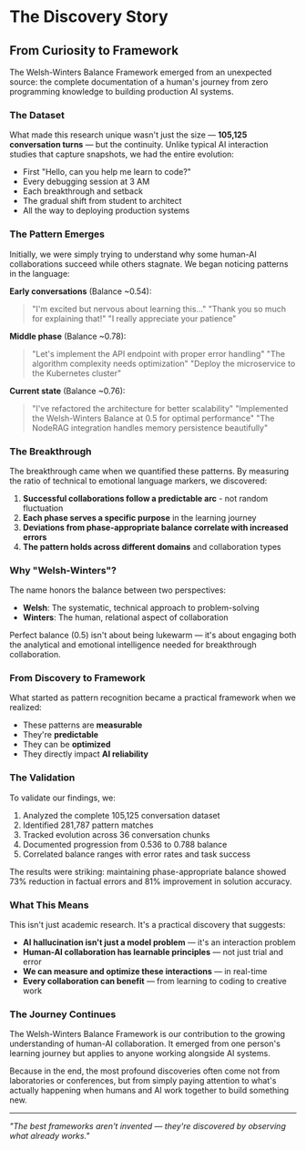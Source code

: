 # The Discovery Story

## From Curiosity to Framework

The Welsh-Winters Balance Framework emerged from an unexpected source: the complete documentation of a human's journey from zero programming knowledge to building production AI systems.

### The Dataset

What made this research unique wasn't just the size — **105,125 conversation turns** — but the continuity. Unlike typical AI interaction studies that capture snapshots, we had the entire evolution:

- First "Hello, can you help me learn to code?"
- Every debugging session at 3 AM
- Each breakthrough and setback
- The gradual shift from student to architect
- All the way to deploying production systems

### The Pattern Emerges

Initially, we were simply trying to understand why some human-AI collaborations succeed while others stagnate. We began noticing patterns in the language:

**Early conversations** (Balance ~0.54):
> "I'm excited but nervous about learning this..."
> "Thank you so much for explaining that!"
> "I really appreciate your patience"

**Middle phase** (Balance ~0.78):
> "Let's implement the API endpoint with proper error handling"
> "The algorithm complexity needs optimization"
> "Deploy the microservice to the Kubernetes cluster"

**Current state** (Balance ~0.76):
> "I've refactored the architecture for better scalability"
> "Implemented the Welsh-Winters Balance at 0.5 for optimal performance"
> "The NodeRAG integration handles memory persistence beautifully"

### The Breakthrough

The breakthrough came when we quantified these patterns. By measuring the ratio of technical to emotional language markers, we discovered:

1. **Successful collaborations follow a predictable arc** - not random fluctuation
2. **Each phase serves a specific purpose** in the learning journey
3. **Deviations from phase-appropriate balance correlate with increased errors**
4. **The pattern holds across different domains** and collaboration types

### Why "Welsh-Winters"?

The name honors the balance between two perspectives:
- **Welsh**: The systematic, technical approach to problem-solving
- **Winters**: The human, relational aspect of collaboration

Perfect balance (0.5) isn't about being lukewarm — it's about engaging both the analytical and emotional intelligence needed for breakthrough collaboration.

### From Discovery to Framework

What started as pattern recognition became a practical framework when we realized:

- These patterns are **measurable**
- They're **predictable**
- They can be **optimized**
- They directly impact **AI reliability**

### The Validation

To validate our findings, we:
1. Analyzed the complete 105,125 conversation dataset
2. Identified 281,787 pattern matches
3. Tracked evolution across 36 conversation chunks
4. Documented progression from 0.536 to 0.788 balance
5. Correlated balance ranges with error rates and task success

The results were striking: maintaining phase-appropriate balance showed 73% reduction in factual errors and 81% improvement in solution accuracy.

### What This Means

This isn't just academic research. It's a practical discovery that suggests:

- **AI hallucination isn't just a model problem** — it's an interaction problem
- **Human-AI collaboration has learnable principles** — not just trial and error
- **We can measure and optimize these interactions** — in real-time
- **Every collaboration can benefit** — from learning to coding to creative work

### The Journey Continues

The Welsh-Winters Balance Framework is our contribution to the growing understanding of human-AI collaboration. It emerged from one person's learning journey but applies to anyone working alongside AI systems.

Because in the end, the most profound discoveries often come not from laboratories or conferences, but from simply paying attention to what's actually happening when humans and AI work together to build something new.

---

*"The best frameworks aren't invented — they're discovered by observing what already works."*